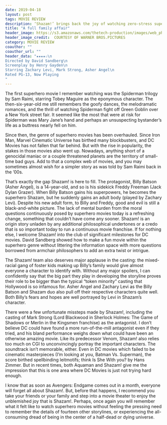 ```yaml
---
date: 2019-04-18
layout: post
tags: MOVIE REVIEW
description: ‘Shazam!’ brings back the joy of watching zero-stress superhero movies
title: "A full family affair"
header_image: https://s3.amazonaws.com/thetech-production/images/web_photos/web/9019_rev-1-SHZM-FP-0006_High_Res_JPEG.jpeg?1555464029
header_image_credit:  COURTESY OF WARNER BROS.PICTURES
category: MOVIE REVIEW
coauthor: ""
coauthor_url: ""
header_data: "★★★★✩\n
Directed by David Sandberg\n
Screenplay by Henry Gayden\n
Starring Zachary Levi, Mark Strong, Asher Angel\n
Rated PG-13, Now Playing
"
---
```


The first superhero movie I remember watching was the Spiderman trilogy by Sam Raimi, starring Tobey Maguire as the eponymous character. The then-six-year-old me still remembers the goofy dances<!--break-->, the melodramatic romances, and the thrill of watching Spiderman fight off Green Goblin over a New York street fair. It seemed like the most that were at risk for Spiderman was Mary Jane’s hand and perhaps an unsuspecting bystander’s life as a buttress nearly fell on him.

Since then, the genre of superhero movies has been overhauled. Since Iron Man, Marvel Cinematic Universe has birthed many blockbusters, and DC Movies has not fallen that far behind. But with the rise in popularity, the stakes in those movies also went up. Nowadays, anything short of a genocidal maniac or a couple threatened planets are the territory of small-time bad guys. Add to that a complex web of movies, and you may sometimes almost wish for a simpler story as was told by Sam Raimi back in the ’00s.

That’s exactly the gap Shazam! is here to fill. The protagonist, Billy Batson (Asher Angel), is a 14-year-old, and so is his sidekick Freddy Freeman (Jack Dylan Grazer). When Billy Batson gains his superpowers, he becomes the superhero Shazam, but he suddenly gains an adult body (played by Zachary Levi). Despite his new adult form, to Billy and Freddy, good and evil is still a black-and-white picture. The lack of mental burden from the moral questions continuously posed by superhero movies today is a refreshing change, something that couldn’t have come any sooner. Shazam! is an origin story unladen by any additional philosophical undertones or a credo that is so important today to run a continuous movie franchise. If for nothing else, I welcome Shazam! into the club of significant milestones for DC movies. David Sandberg showed how to make a fun movie within the superhero genre without littering the information space with more questions borrowed from armchair philosophers to add an extra twist or intrigue.

The Shazam! team also deserves major applause in the casting: the mixed-racial gang of foster kids making up Billy’s family would give almost everyone a character to identify with. Without any major spoilers, I can confidently say that the big part they play in developing the storyline proves their role to be bigger than the typical “token minority” casting that Hollywood is so infamous for. Asher Angel and Zachary Levi as the Billy Batson and Shazam duo also pull off their respective characters quite well. Both Billy’s fears and hopes are well portrayed by Levi in Shazam’s character.

There were a few unfortunate missteps made by Shazam!, including the casting of Mark Strong (Lord Blackwood in Sherlock Holmes: The Game of Shadows or Merlin in the Kingsmen franchise) as the antagonist. I don’t believe DC could have found a more run-of-the-mill antagonist even if they tried, and his bland performance weighs down what could have been an otherwise amazing movie. Like its predecessor Venom, Shazam! also relies too much on CGI to unconvincingly portray the important characters. The soundtrack isn’t memorable, either. Even in DC movies which failed to be cinematic masterpieces (I’m looking at you, Batman Vs. Superman), the score birthed spellbinding leitmotifs; think Is She With you? by Hans Zimmer. But in recent times, both Aquaman and Shazam! give me the impression that this is one area where DC Movies is just not trying hard enough.

I know that as soon as Avengers: Endgame comes out in a month, everyone will forget all about Shazam!. But, before that happens, I recommend you take your friends or your family and step into a movie theater to enjoy the unblemished joy that is Shazam!. Perhaps, once again you will remember what it felt like to watch superhero movies without feeling the pressing need to remember the details of fourteen other storylines, or experiencing the all-consuming dread of being in the center of a half-dead or dying universe.